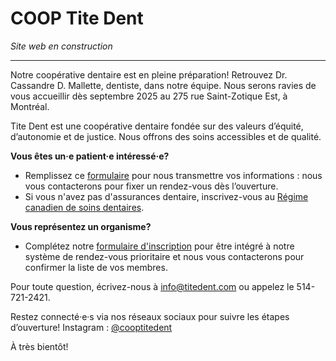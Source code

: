 # COOP Tite Dent

*Site web en construction*

---

Notre coopérative dentaire est en pleine préparation! Retrouvez Dr. Cassandre D. Mallette, dentiste, dans notre équipe. Nous serons ravies de vous accueillir dès septembre 2025 au 275 rue Saint-Zotique Est, à Montréal.

Tite Dent est une coopérative dentaire fondée sur des valeurs d’équité, d’autonomie et de justice. Nous offrons des soins accessibles et de qualité.

**Vous êtes un·e patient·e intéressé·e?**

- Remplissez ce [formulaire](https://framaforms.org/coop-tite-dent-1750968104) pour nous transmettre vos informations : nous vous contacterons pour fixer un rendez-vous dès l’ouverture.
- Si vous n'avez pas d'assurances dentaire, inscrivez-vous au [Régime canadien de soins dentaires](https://www.canada.ca/fr/services/prestations/dentaire/regime-soins-dentaires.html).

**Vous représentez un organisme?**

- Complétez notre [formulaire d'inscription](https://framaforms.org/coop-tite-dent-1750968104) pour être intégré à notre système de rendez-vous prioritaire et nous vous contacterons pour confirmer la liste de vos membres. 

Pour toute question, écrivez-nous à [info@titedent.com](mailto:info@titedent.com) ou appelez le 514-721-2421.


Restez connecté·e·s via nos réseaux sociaux pour suivre les étapes d’ouverture!
Instagram : [@cooptitedent](https://www.instagram.com/titedentcoop)

À très bientôt!
